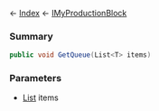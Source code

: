 ← [Index](Api-Index) ← [IMyProductionBlock](Sandbox.ModAPI.Ingame.IMyProductionBlock)

### Summary

```csharp
public void GetQueue(List<T> items)
```

### Parameters

* [List<T>](System.Collections.Generic.List`1) items
